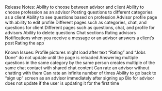 Release Notes:
Ability to choose between advisor and client
Ability to choose profession as an advisor
Posting questions to different categories as a client
Ability to see questions based on profession
Advisor profile page with ability to edit profile
Different pages such as categories, chat, and questions for client
Different pages such as questions, chat, and profile for advisors
Ability to delete questions
Chat sections
Rating advisors
Notifications when you receive a message or an advisor answers a client’s post
Rating the app

Known Issues:
Profile pictures might load after text
“Rating” and “Jobs Done” do not update until the page is reloaded
Answering multiple questions in the same category by the same person creates multiple of the same chat contact with shared chat content
Can rate an advisor without chatting with them
Can rate an infinite number of times
Ability to go back to “sign up” screen as an advisor immediately after signing up
Bio for advisor does not update if the user is updating it for the first time
